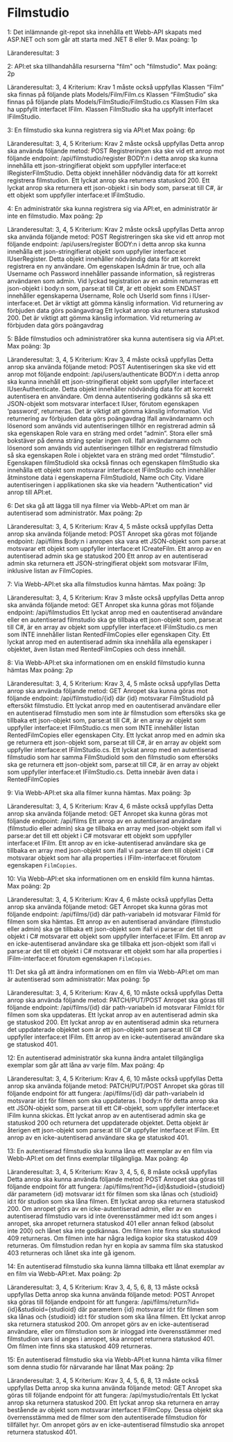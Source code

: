 # Filmstudio
1: Det inlämnande git-repot ska innehålla ett Webb-API skapats med ASP.NET och som går att starta med .NET 8 eller 9.
Max poäng: 1p

Läranderesultat: 3


2: API:et ska tillhandahålla resurserna "film" och "filmstudio".
Max poäng: 2p

Läranderesultat: 3, 4
Kriterium: Krav 1 måste också uppfyllas
Klassen “Film” ska finnas på följande plats Models/Film/Film.cs
Klassen “FilmStudio” ska finnas på följande plats Models/FilmStudio/FilmStudio.cs
Klassen Film ska ha uppfyllt interfacet IFilm.
Klassen FilmStudio ska ha uppfyllt interfacet IFilmStudio.


3: En filmstudio ska kunna registrera sig via API:et
Max poäng: 6p

Läranderesultat: 3, 4, 5
Kriterium: Krav 2 måste också uppfyllas
Detta anrop ska använda följande metod: POST
Registreringen ska ske vid ett anrop mot följande endpoint: /api/filmstudio/register
BODY:n i detta anrop ska kunna innehålla ett json-stringifierat objekt som uppfyller interface:et IRegisterFilmStudio.
Detta objekt innehåller nödvändig data för att korrekt registrera filmstudion.
Ett lyckat anrop ska returnera statuskod 200.
Ett lyckat anrop ska returnera ett json-objekt i sin body som, parse:at till C#, är ett objekt som uppfyller interface:et IFilmStudio.


4: En administratör ska kunna registrera sig via API:et, en administratör är inte en filmstudio.
Max poäng: 2p

Läranderesultat: 3, 4, 5
Kriterium: Krav 2 måste också uppfyllas
Detta anrop ska använda följande metod: POST
Registreringen ska ske vid ett anrop mot följande endpoint: /api/users/register
BODY:n i detta anrop ska kunna innehålla ett json-stringifierat objekt som uppfyller interface:et IUserRegister.
Detta objekt innehåller nödvändig data för att korrekt registrera en ny användare.
Om egenskapen IsAdmin är true, och alla Username och Password innehåller passande information, så registreras användaren som admin.
Vid lyckad tegistration av en admin returneras ett json-objekt i body:n som, parse:at till C#, är ett objekt som ENDAST innehåller egenskaperna Username, Role och UserId som finns i IUser-interface:et.
Det är viktigt att gömma känslig information. Vid returnering av förbjuden data görs poängavdrag
Ett lyckat anrop ska returnera statuskod 200.
Det är viktigt att gömma känslig information. Vid returnering av förbjuden data görs poängavdrag


5: Både filmstudios och administratörer ska kunna autentisera sig via API:et.
Max poäng: 3p

Läranderesultat: 3, 4, 5
Kriterium: Krav 3, 4 måste också uppfyllas
Detta anrop ska använda följande metod: POST
Autentiseringen ska ske vid ett anrop mot följande endpoint: /api/users/authenticate
BODY:n i detta anrop ska kunna innehåll ett json-stringifierat objekt som uppfyller interface:et IUserAuthenticate.
Detta objekt innehåller nödvändig data för att korrekt autentisera en användare.
Om denna autentisering godkänns så ska ett JSON-objekt som motsvarar interface:t IUser, förutom egenskapen ‘password’, returneras.
Det är viktigt att gömma känslig information. Vid returnering av förbjuden data görs poängavdrag
Ifall användarnamn och lösenord som används vid autentiseringen tillhör en registrerad admin så ska egenskapen Role vara en sträng med ordet “admin”.
Stora eller små bokstäver på denna sträng spelar ingen roll.
Ifall användarnamn och lösenord som används vid autentiseringen tillhör en registrerad filmstudio så ska egenskapen Role i objektet vara en sträng med ordet “filmstudio”. Egenskapen filmStudioId ska också finnas och egenskapen filmStudio ska innehålla ett objekt som motsvarar interface:et IFilmStudio och innehåller åtminstone data i egenskaperna FilmStudioId, Name och City.
Vidare autentiseringen i applikationen ska ske via headern "Authentication" vid anrop till API:et.


6: Det ska gå att lägga till nya filmer via Webb-API:et om man är autentiserad som administratör.
Max poäng: 2p

Läranderesultat: 3, 4, 5
Kriterium: Krav 4, 5 måste också uppfyllas
Detta anrop ska använda följande metod: POST
Anropet ska göras mot följande endpoint: /api/films
Body:n i anropen ska vara ett JSON-objekt som parse:at motsvarar ett objekt som uppfyller interface:et ICreateFilm.
Ett anrop av en autentiserad admin ska ge statuskod 200
Ett anrop av en autentiserad admin ska returnera ett JSON-stringifierat objekt som motsvarar IFilm, inklusive listan av FilmCopies.


7: Via Webb-API:et ska alla filmstudios kunna hämtas.
Max poäng: 3p

Läranderesultat: 3, 4, 5
Kriterium: Krav 3 måste också uppfyllas
Detta anrop ska använda följande metod: GET
Anropet ska kunna göras mot följande endpoint: /api/filmstudios
Ett lyckat anrop med en oautentiserad användare eller en autentiserad filmstudio ska ge tillbaka ett json-objekt som, parse:at till C#, är en array av objekt som uppfyller interface:et IFilmStudio.cs men som INTE innehåller listan RentedFilmCopies eller egenskapen City.
Ett lyckat anrop med en autentiserad admin ska innehålla alla egenskaper i objektet, även listan med RentedFilmCopies och dess innehåll.


8: Via Webb-API:et ska informationen om en enskild filmstudio kunna hämtas
Max poäng: 2p

Läranderesultat: 3, 4, 5
Kriterium: Krav 3, 4, 5 måste också uppfyllas
Detta anrop ska använda följande metod: GET
Anropet ska kunna göras mot följande endpoint: /api/filmstudio/{id} där {id} motsvarar FilmStudioId på eftersökt filmstudio.
Ett lyckat anrop med en oautentiserad användare eller en autentiserad filmstudio men som inte är filmstudion som eftersöks ska ge tillbaka ett json-objekt som, parse:at till C#, är en array av objekt som uppfyller interface:et IFilmStudio.cs men som INTE innehåller listan RentedFilmCopies eller egenskapen City.
Ett lyckat anrop med en admin ska ge returnera ett json-objekt som, parse:at till C#, är en array av objekt som uppfyller interface:et IFilmStudio.cs.
Ett lyckat anrop med en autentiserad filmstudio som har samma FilmStudioId som den filmstudio som eftersöks ska ge returnera ett json-objekt som, parse:at till C#, är en array av objekt som uppfyller interface:et IFilmStudio.cs.
Detta innebär även data i RentedFilmCopies


9: Via Webb-API:et ska alla filmer kunna hämtas.
Max poäng: 3p

Läranderesultat: 3, 4, 5
Kriterium: Krav 4, 6 måste också uppfyllas
Detta anrop ska använda följande metod: GET
Anropet ska kunna göras mot följande endpoint: /api/films
Ett anrop av en autentiserad användare (filmstudio eller admin) ska ge tillbaka en array med json-objekt som ifall vi parse:ar det till ett objekt i C# motsvarar ett objekt som uppfyller interface:et IFilm.
Ett anrop av en icke-autentiserad användare ska ge tillbaka en array med json-objekt som ifall vi parse:ar dem till objekt i C# motsvarar objekt som har alla properties i IFilm-interface:et förutom egenskapen `FilmCopies`.


10: Via Webb-API:et ska informationen om en enskild film kunna hämtas.
Max poäng: 2p

Läranderesultat: 3, 4, 5
Kriterium: Krav 4, 6 måste också uppfyllas
Detta anrop ska använda följande metod: GET
Anropet ska kunna göras mot följande endpoint: /api/films/{id} där path-variabeln id motsvarar FilmId för filmen som ska hämtas.
Ett anrop av en autentiserad användare (filmstudio eller admin) ska ge tillbaka ett json-objekt som ifall vi parse:ar det till ett objekt i C# motsvarar ett objekt som uppfyller interface:et IFilm.
Ett anrop av en icke-autentiserad användare ska ge tillbaka ett json-objekt som ifall vi parse:ar det till ett objekt i C# motsvarar ett objekt som har alla properties i IFilm-interface:et förutom egenskapen `FilmCopies`.


11: Det ska gå att ändra informationen om en film via Webb-API:et om man är autentiserad som administratör:
Max poäng: 5p

Läranderesultat: 3, 4, 5
Kriterium: Krav 4, 6, 10 måste också uppfyllas
Detta anrop ska använda följande metod: PATCH/PUT/POST
Anropet ska göras till följande endpoint: /api/films/{id} där path-variabeln id motsvarar FilmId:t för filmen som ska uppdateras.
Ett lyckat anrop av en autentiserad admin ska ge statuskod 200.
Ett lyckat anrop av en autentiserad admin ska returnera det uppdaterade objektet som är ett json-objekt som parse:at till C# uppfyller interface:et IFilm.
Ett anrop av en icke-autentiserad användare ska ge statuskod 401.


12: En autentiserad administratör ska kunna ändra antalet tillgängliga exemplar som går att låna av varje film.
Max poäng: 4p

Läranderesultat: 3, 4, 5
Kriterium: Krav 4, 6, 10 måste också uppfyllas
Detta anrop ska använda följande metod: PATCH/PUT/POST
Anropet ska göras till följande endpoint för att fungera: /api/films/{id} där path-variabeln id motsvarar id:t för filmen som ska uppdateras.
I body:n för detta anrop ska ett JSON-objekt som, parse:at till ett C#-objekt, som uppfyller interface:et IFilm kunna skickas.
Ett lyckat anrop av en autentiserad admin ska ge statuskod 200 och returnera det uppdaterade objektet. Detta objekt är återigen ett json-objekt som parse:at till C# uppfyller interface:et IFilm.
Ett anrop av en icke-autentiserad användare ska ge statuskod 401.


13: En autentiserad filmstudio ska kunna låna ett exemplar av en film via Webb-API:et om det finns exemplar tillgängliga.
Max poäng: 4p

Läranderesultat: 3, 4, 5
Kriterium: Krav 3, 4, 5, 6, 8 måste också uppfyllas
Detta anrop ska kunna använda följande metod: POST
Anropet ska göras till följande endpoint för att fungera: /api/films/rent?id={id}&studioid={studioid} där parametern {id} motsvarar id:t för filmen som ska lånas och {studioid} id:t för studion som ska låna filmen.
Ett lyckat anrop ska returnera statuskod 200.
Om anropet görs av en icke-autentiserad admin, eller av en autentiserad filmstudio vars id inte överensstämmer med id:t som anges i anropet, ska anropet returnera statuskod 401 eller annan felkod (absolut inte 200) och lånet ska inte godkännas.
Om filmen inte finns ska statuskod 409 returneras.
Om filmen inte har några lediga kopior ska statuskod 409 returneras.
Om filmstudion redan hyr en kopia av samma film ska statuskod 403 returneras och lånet ska inte gå igenom.


14: En autentiserad filmstudio ska kunna lämna tillbaka ett lånat exemplar av en film via Webb-API:et.
Max poäng: 2p

Läranderesultat: 3, 4, 5
Kriterium: Krav 3, 4, 5, 6, 8, 13 måste också uppfyllas
Detta anrop ska kunna använda följande metod: POST
Anropet ska göras till följande endpoint för att fungera: /api/films/return?id={id}&studioid={studioid} där parametern {id} motsvarar id:t för filmen som ska lånas och {studioid} id:t för studion som ska låna filmen.
Ett lyckat anrop ska returnera statuskod 200.
Om anropet görs av en icke-autentiserad användare, eller om filmstudion som är inloggad inte överensstämmer med filmstudion vars id anges i anropet, ska anropet returnera statuskod 401.
Om filmen inte finns ska statuskod 409 returneras.


15: En autentiserad filmstudio ska via Webb-API:et kunna hämta vilka filmer som denna studio för närvarande har lånat
Max poäng: 2p

Läranderesultat: 3, 4, 5
Kriterium: Krav 3, 4, 5, 6, 8, 13 måste också uppfyllas
Detta anrop ska kunna använda följande metod: GET
Anropet ska göras till följande endpoint för att fungera: /api/mystudio/rentals
Ett lyckat anrop ska returnera statuskod 200.
Ett lyckat anrop ska returnera en array bestående av objekt som motsvarar interface:t IFilmCopy.
Dessa objekt ska överrensstämma med de filmer som den autentiserade filmstudion för tillfället hyr.
Om anropet görs av en icke-autentiserad filmstudio ska anropet returnera statuskod 401.
